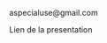 <p>aspecialuse@gmail.com</p>
<p>Lien de la presentation<a href='https://share.vidyard.com/watch/pGpnGdp9pMzyqaUZQhh8p4?'></p>